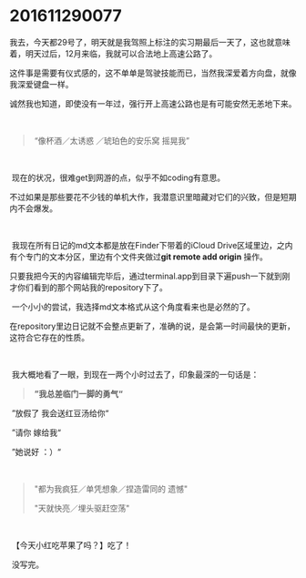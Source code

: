 # 201611290077

​	我去，今天都29号了，明天就是我驾照上标注的实习期最后一天了，这也就意味着，明天过后，12月来临，我就可以合法地上高速公路了。

​	这件事是需要有仪式感的，这不单单是驾驶技能而已，当然我深爱着方向盘，就像我深爱键盘一样。

​	诚然我也知道，即使没有一年过，强行开上高速公路也是有可能安然无恙地下来。

<br/>

> ​	“像杯酒／太诱惑 ／琥珀色的安乐窝 摇晃我”	

<br/>

​	现在的状况，很难get到网游的点，似乎不如coding有意思。

​	不过如果是那些要花不少钱的单机大作，我潜意识里暗藏对它们的兴致，但是短期内不会爆发。

<br/>

​	我现在所有日记的md文本都是放在Finder下带着的iCloud Drive区域里边，之内有个专门的文本分区，里边有个文件夹做过**git remote add origin** 操作。

​	只要我把今天的内容编辑完毕后，通过terminal.app到目录下遍push一下就到刚才你们看到的那个网站我的repository下了。

​	一个小小的尝试，我选择md文本格式从这个角度看来也是必然的了。

​	在repository里边日记就不会整点更新了，准确的说，是会第一时间最快的更新，这符合它存在的性质。

<br/>

​	我大概地看了一眼，到现在一两个小时过去了，印象最深的一句话是：

> ​	**”我总差临门一脚的勇气“** 

​	”放假了 我会送红豆汤给你“

​	”请你 嫁给我“

​	”她说好 ：）“

<br/>

> ​	"都为我疯狂／单凭想象／捏造雷同的 遗憾"
>
> ​	"天就快亮／埋头驱赶空荡"

<br/>

​	【今天小红吃苹果了吗？】吃了！

​	没写完。
